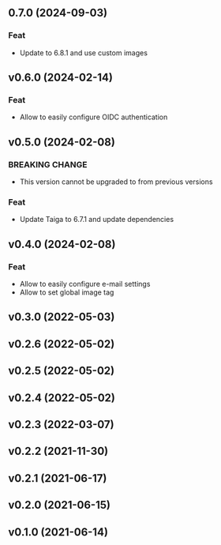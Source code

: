 ## 0.7.0 (2024-09-03)

### Feat

- Update to 6.8.1 and use custom images

## v0.6.0 (2024-02-14)

### Feat

- Allow to easily configure OIDC authentication

## v0.5.0 (2024-02-08)

### BREAKING CHANGE

- This version cannot be upgraded to from previous versions

### Feat

- Update Taiga to 6.7.1 and update dependencies

## v0.4.0 (2024-02-08)

### Feat

- Allow to easily configure e-mail settings
- Allow to set global image tag

## v0.3.0 (2022-05-03)

## v0.2.6 (2022-05-02)

## v0.2.5 (2022-05-02)

## v0.2.4 (2022-05-02)

## v0.2.3 (2022-03-07)

## v0.2.2 (2021-11-30)

## v0.2.1 (2021-06-17)

## v0.2.0 (2021-06-15)

## v0.1.0 (2021-06-14)
